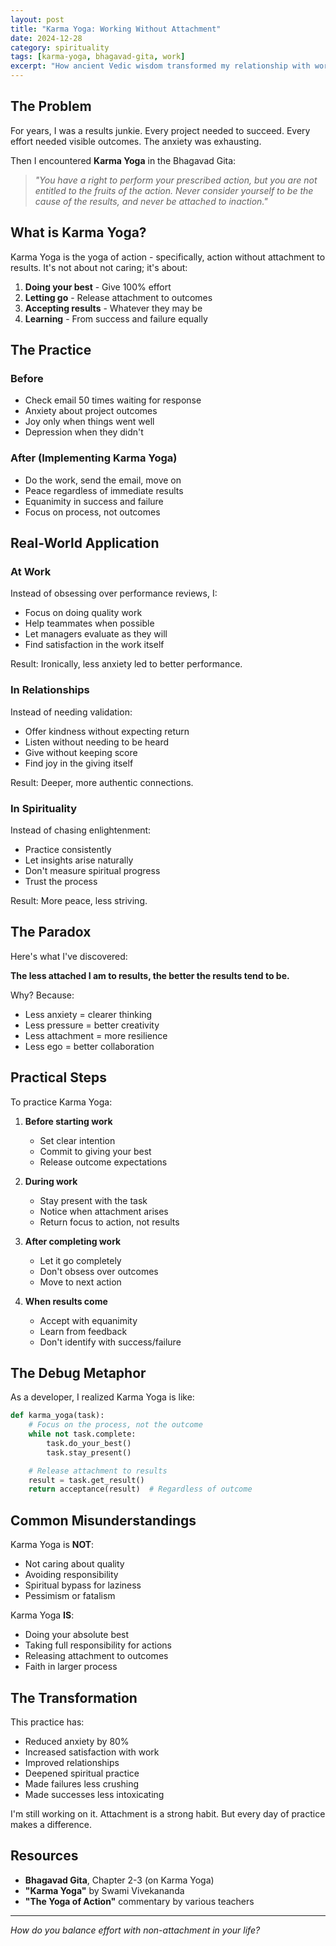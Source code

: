```yaml
---
layout: post
title: "Karma Yoga: Working Without Attachment"
date: 2024-12-28
category: spirituality
tags: [karma-yoga, bhagavad-gita, work]
excerpt: "How ancient Vedic wisdom transformed my relationship with work and outcomes."
---
```


## The Problem

For years, I was a results junkie. Every project needed to succeed. Every effort needed visible outcomes. The anxiety was exhausting.

Then I encountered **Karma Yoga** in the Bhagavad Gita:

> *"You have a right to perform your prescribed action, but you are not entitled to the fruits of the action. Never consider yourself to be the cause of the results, and never be attached to inaction."*

## What is Karma Yoga?

Karma Yoga is the yoga of action - specifically, action without attachment to results. It's not about not caring; it's about:

1. **Doing your best** - Give 100% effort
2. **Letting go** - Release attachment to outcomes
3. **Accepting results** - Whatever they may be
4. **Learning** - From success and failure equally

## The Practice

### Before
- Check email 50 times waiting for response
- Anxiety about project outcomes
- Joy only when things went well
- Depression when they didn't

### After (Implementing Karma Yoga)
- Do the work, send the email, move on
- Peace regardless of immediate results
- Equanimity in success and failure
- Focus on process, not outcomes

## Real-World Application

### At Work
Instead of obsessing over performance reviews, I:
- Focus on doing quality work
- Help teammates when possible
- Let managers evaluate as they will
- Find satisfaction in the work itself

Result: Ironically, less anxiety led to better performance.

### In Relationships
Instead of needing validation:
- Offer kindness without expecting return
- Listen without needing to be heard
- Give without keeping score
- Find joy in the giving itself

Result: Deeper, more authentic connections.

### In Spirituality
Instead of chasing enlightenment:
- Practice consistently
- Let insights arise naturally
- Don't measure spiritual progress
- Trust the process

Result: More peace, less striving.

## The Paradox

Here's what I've discovered:

**The less attached I am to results, the better the results tend to be.**

Why? Because:
- Less anxiety = clearer thinking
- Less pressure = better creativity
- Less attachment = more resilience
- Less ego = better collaboration

## Practical Steps

To practice Karma Yoga:

1. **Before starting work**
   - Set clear intention
   - Commit to giving your best
   - Release outcome expectations

2. **During work**
   - Stay present with the task
   - Notice when attachment arises
   - Return focus to action, not results

3. **After completing work**
   - Let it go completely
   - Don't obsess over outcomes
   - Move to next action

4. **When results come**
   - Accept with equanimity
   - Learn from feedback
   - Don't identify with success/failure

## The Debug Metaphor

As a developer, I realized Karma Yoga is like:

```python
def karma_yoga(task):
    # Focus on the process, not the outcome
    while not task.complete:
        task.do_your_best()
        task.stay_present()

    # Release attachment to results
    result = task.get_result()
    return acceptance(result)  # Regardless of outcome
```

## Common Misunderstandings

Karma Yoga is **NOT**:
- Not caring about quality
- Avoiding responsibility
- Spiritual bypass for laziness
- Pessimism or fatalism

Karma Yoga **IS**:
- Doing your absolute best
- Taking full responsibility for actions
- Releasing attachment to outcomes
- Faith in larger process

## The Transformation

This practice has:
- Reduced anxiety by 80%
- Increased satisfaction with work
- Improved relationships
- Deepened spiritual practice
- Made failures less crushing
- Made successes less intoxicating

I'm still working on it. Attachment is a strong habit. But every day of practice makes a difference.

## Resources

- **Bhagavad Gita**, Chapter 2-3 (on Karma Yoga)
- **"Karma Yoga"** by Swami Vivekananda
- **"The Yoga of Action"** commentary by various teachers

---

*How do you balance effort with non-attachment in your life?*
